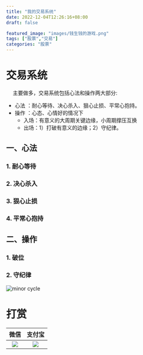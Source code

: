 ```yaml
---
title: "我的交易系统"
date: 2022-12-04T12:26:16+08:00
draft: false

featured_image: "images/钱生钱的游戏.png"
tags: ["股票","交易"]
categories: "股票"
---
```


# 交易系统

&emsp; 主要做多，交易系统包括心法和操作两大部分:
- 心法 ：耐心等待、决心杀入、狠心止损、平常心抱持。
- 操作 ：心态、心情好的情况下
  - 入场：有意义的大周期关键边缘，小周期撑压互换
  - 出场：1）打破有意义的边缘；2）守纪律。


## 一、心法
### 1. 耐心等待
### 2. 决心杀入
### 3. 狠心止损
### 4. 平常心抱持

## 二、操作
### 1. 破位
### 2. 守纪律





![minor cycle](../../images/小周期撑压互换.png "小周期撑压互换")




# 打赏
<!-- 
![wechat QRCode](../../images/WechatFee.png "微信收款码")
![Alipay QRCode](../../images/AliPayFee.png "支付宝收款码")
-->

微信                        |  支付宝
:------------------------------:|:--------------------------------:
![](../../images/WechatFee.png) |  ![](../../images/AliPayFee.png)


